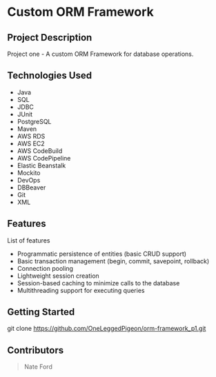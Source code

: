 # Custom ORM Framework

## Project Description

Project one - A custom ORM Framework for database operations.

## Technologies Used

* Java
* SQL
* JDBC
* JUnit
* PostgreSQL
* Maven
* AWS RDS
* AWS EC2
* AWS CodeBuild
* AWS CodePipeline
* Elastic Beanstalk
* Mockito
* DevOps
* DBBeaver
* Git
* XML

## Features

List of features
* Programmatic persistence of entities (basic CRUD support)
* Basic transaction management (begin, commit, savepoint, rollback)
* Connection pooling
* Lightweight session creation
* Session-based caching to minimize calls to the database
* Multithreading support for executing queries

## Getting Started
   
git clone https://github.com/OneLeggedPigeon/orm-framework_p1.git

## Contributors

> Nate Ford
